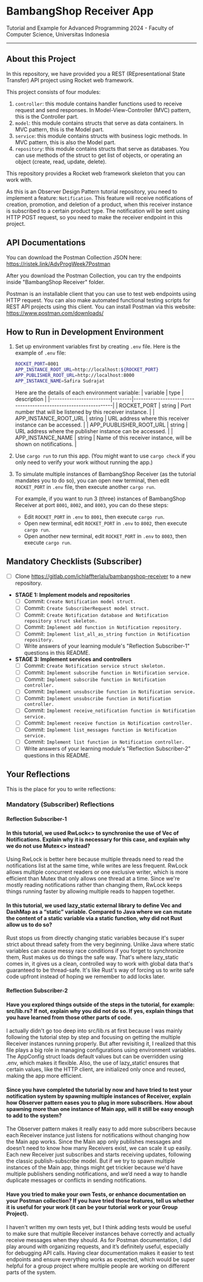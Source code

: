 # BambangShop Receiver App
Tutorial and Example for Advanced Programming 2024 - Faculty of Computer Science, Universitas Indonesia

---

## About this Project
In this repository, we have provided you a REST (REpresentational State Transfer) API project using Rocket web framework.

This project consists of four modules:
1.  `controller`: this module contains handler functions used to receive request and send responses.
    In Model-View-Controller (MVC) pattern, this is the Controller part.
2.  `model`: this module contains structs that serve as data containers.
    In MVC pattern, this is the Model part.
3.  `service`: this module contains structs with business logic methods.
    In MVC pattern, this is also the Model part.
4.  `repository`: this module contains structs that serve as databases.
    You can use methods of the struct to get list of objects, or operating an object (create, read, update, delete).

This repository provides a Rocket web framework skeleton that you can work with.

As this is an Observer Design Pattern tutorial repository, you need to implement a feature: `Notification`.
This feature will receive notifications of creation, promotion, and deletion of a product, when this receiver instance is subscribed to a certain product type.
The notification will be sent using HTTP POST request, so you need to make the receiver endpoint in this project.

## API Documentations

You can download the Postman Collection JSON here: https://ristek.link/AdvProgWeek7Postman

After you download the Postman Collection, you can try the endpoints inside "BambangShop Receiver" folder.

Postman is an installable client that you can use to test web endpoints using HTTP request.
You can also make automated functional testing scripts for REST API projects using this client.
You can install Postman via this website: https://www.postman.com/downloads/

## How to Run in Development Environment
1.  Set up environment variables first by creating `.env` file.
    Here is the example of `.env` file:
    ```bash
    ROCKET_PORT=8001
    APP_INSTANCE_ROOT_URL=http://localhost:${ROCKET_PORT}
    APP_PUBLISHER_ROOT_URL=http://localhost:8000
    APP_INSTANCE_NAME=Safira Sudrajat
    ```
    Here are the details of each environment variable:
    | variable                | type   | description                                                     |
    |-------------------------|--------|-----------------------------------------------------------------|
    | ROCKET_PORT             | string | Port number that will be listened by this receiver instance.    |
    | APP_INSTANCE_ROOT_URL   | string | URL address where this receiver instance can be accessed.       |
    | APP_PUUBLISHER_ROOT_URL | string | URL address where the publisher instance can be accessed.       |
    | APP_INSTANCE_NAME       | string | Name of this receiver instance, will be shown on notifications. |
2.  Use `cargo run` to run this app.
    (You might want to use `cargo check` if you only need to verify your work without running the app.)
3.  To simulate multiple instances of BambangShop Receiver (as the tutorial mandates you to do so),
    you can open new terminal, then edit `ROCKET_PORT` in `.env` file, then execute another `cargo run`.

    For example, if you want to run 3 (three) instances of BambangShop Receiver at port `8001`, `8002`, and `8003`, you can do these steps:
    -   Edit `ROCKET_PORT` in `.env` to `8001`, then execute `cargo run`.
    -   Open new terminal, edit `ROCKET_PORT` in `.env` to `8002`, then execute `cargo run`.
    -   Open another new terminal, edit `ROCKET_PORT` in `.env` to `8003`, then execute `cargo run`.

## Mandatory Checklists (Subscriber)
-   [ ] Clone https://gitlab.com/ichlaffterlalu/bambangshop-receiver to a new repository.
-   **STAGE 1: Implement models and repositories**
    -   [ ] Commit: `Create Notification model struct.`
    -   [ ] Commit: `Create SubscriberRequest model struct.`
    -   [ ] Commit: `Create Notification database and Notification repository struct skeleton.`
    -   [ ] Commit: `Implement add function in Notification repository.`
    -   [ ] Commit: `Implement list_all_as_string function in Notification repository.`
    -   [ ] Write answers of your learning module's "Reflection Subscriber-1" questions in this README.
-   **STAGE 3: Implement services and controllers**
    -   [ ] Commit: `Create Notification service struct skeleton.`
    -   [ ] Commit: `Implement subscribe function in Notification service.`
    -   [ ] Commit: `Implement subscribe function in Notification controller.`
    -   [ ] Commit: `Implement unsubscribe function in Notification service.`
    -   [ ] Commit: `Implement unsubscribe function in Notification controller.`
    -   [ ] Commit: `Implement receive_notification function in Notification service.`
    -   [ ] Commit: `Implement receive function in Notification controller.`
    -   [ ] Commit: `Implement list_messages function in Notification service.`
    -   [ ] Commit: `Implement list function in Notification controller.`
    -   [ ] Write answers of your learning module's "Reflection Subscriber-2" questions in this README.

## Your Reflections
This is the place for you to write reflections:

### Mandatory (Subscriber) Reflections

#### Reflection Subscriber-1
#### In this tutorial, we used RwLock<> to synchronise the use of Vec of Notifications. Explain why it is necessary for this case, and explain why we do not use Mutex<> instead?
Using RwLock is better here because multiple threads need to read the notifications list at the same time, while writes are less frequent. RwLock allows multiple concurrent readers or one exclusive writer, which is more efficient than Mutex that only allows one thread at a time. Since we're mostly reading notifications rather than changing them, RwLock keeps things running faster by allowing multiple reads to happen together. 

#### In this tutorial, we used lazy_static external library to define Vec and DashMap as a “static” variable. Compared to Java where we can mutate the content of a static variable via a static function, why did not Rust allow us to do so?
Rust stops us from directly changing static variables because it's super strict about thread safety from the very beginning. Unlike Java where static variables can cause messy race conditions if you forget to synchronize them, Rust makes us do things the safe way. That's where lazy_static comes in, it gives us a clean, controlled way to work with global data that's guaranteed to be thread-safe. It's like Rust's way of forcing us to write safe code upfront instead of hoping we remember to add locks later.


#### Reflection Subscriber-2
#### Have you explored things outside of the steps in the tutorial, for example: src/lib.rs? If not, explain why you did not do so. If yes, explain things that you have learned from those other parts of code.
I actually didn't go too deep into src/lib.rs at first because I was mainly following the tutorial step by step and focusing on getting the multiple Receiver instances running properly. But after revisiting it, I realized that this file plays a big role in managing configurations using environment variables. The AppConfig struct loads default values but can be overridden using .env, which makes it flexible. Also, the use of lazy_static! ensures that certain values, like the HTTP client, are initialized only once and reused, making the app more efficient.

#### Since you have completed the tutorial by now and have tried to test your notification system by spawning multiple instances of Receiver, explain how Observer pattern eases you to plug in more subscribers. How about spawning more than one instance of Main app, will it still be easy enough to add to the system?
The Observer pattern makes it really easy to add more subscribers because each Receiver instance just listens for notifications without changing how the Main app works. Since the Main app only publishes messages and doesn’t need to know how many Receivers exist, we can scale it up easily. Each new Receiver just subscribes and starts receiving updates, following the classic publish-subscribe model. But if we try to spawn multiple instances of the Main app, things might get trickier because we'd have multiple publishers sending notifications, and we’d need a way to handle duplicate messages or conflicts in sending notifications.

#### Have you tried to make your own Tests, or enhance documentation on your Postman collection? If you have tried those features, tell us whether it is useful for your work (it can be your tutorial work or your Group Project).
I haven't written my own tests yet, but I think adding tests would be useful to make sure that multiple Receiver instances behave correctly and actually receive messages when they should. As for Postman documentation, I did play around with organizing requests, and it’s definitely useful, especially for debugging API calls. Having clear documentation makes it easier to test endpoints and ensure everything works as expected, which would be super helpful for a group project where multiple people are working on different parts of the system.